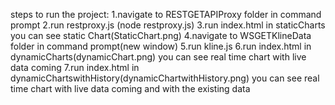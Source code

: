 steps to run the project:
1.navigate to RESTGETAPIProxy folder in command prompt
2.run restproxy.js (node restproxy.js)
3.run index.html in staticCharts
you can see static Chart(StaticChart.png)
4.navigate to WSGETKlineData folder in command prompt(new window)
5.run kline.js
6.run index.html in dynamicCharts(dynamicChart.png)
you can see real time chart with live data coming
7.run index.html in dynamicChartswithHistory(dynamicChartwithHistory.png)
you can see real time chart with live data coming and with the existing data

